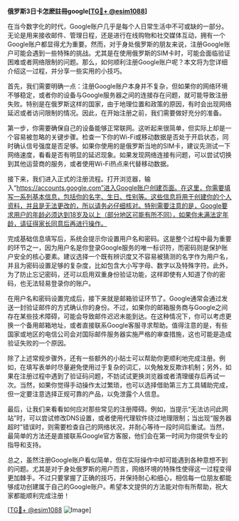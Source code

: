 **俄罗斯3日卡怎麽註冊google[[TG💪+ @esim1088](https://t.me/s/esim1088)]**

在当今数字化的时代，Google账户几乎是每个人日常生活中不可或缺的一部分。无论是用来接收邮件、管理日程，还是进行在线购物和社交媒体互动，拥有一个Google账户都显得尤为重要。然而，对于身处俄罗斯的朋友来说，注册Google账户可能会遇到一些特殊的挑战。尤其是在使用俄罗斯的SIM卡时，可能会面临验证困难或者网络限制的问题。那么，如何顺利注册Google账户呢？本文将为您详细介绍这一过程，并分享一些实用的小技巧。

首先，我们需要明确一点：注册Google账户本身并不复杂，但如果你的网络环境不够稳定，或者你的设备与Google服务器之间的连接存在问题，就可能导致注册失败。特别是在俄罗斯这样的国家，由于地理位置和政策的原因，有时会出现网络延迟或者访问限制的情况。因此，在开始注册之前，我们需要做好充分的准备。

第一步，你需要确保自己的设备能够正常联网。这听起来很简单，但实际上却是一个容易被忽略的关键步骤。检查一下你的Wi-Fi或移动数据是否处于开启状态，同时确认信号强度是否足够。如果你使用的是俄罗斯当地的SIM卡，建议先测试一下网络速度，看看是否有明显的延迟现象。如果发现网络连接有问题，可以尝试切换到其他运营商的服务，或者使用Wi-Fi热点来代替移动数据。

接下来，我们进入正式的注册流程。打开浏览器，输入“https://accounts.google.com”进入Google账户创建页面。在这里，你需要填写一系列基本信息，包括你的名字、生日、性别等。这些信息将用于创建你的个人资料，并且是无法更改的，所以请务必仔细核对。特别需要注意的是，Google要求用户的年龄必须达到18岁及以上（部分地区可能有所不同），如果你未满法定年龄，请征得家长同意后再进行操作。

完成基础信息填写后，系统会提示你设置用户名和密码。这是整个过程中最为重要的环节之一，因为用户名是你登录Google服务的唯一标识符，而密码则是保护账户安全的核心要素。建议选择一个既有辨识度又不容易被猜测的名字作为用户名，并且为密码设置足够的复杂度，比如包含大小写字母、数字以及特殊字符。此外，为了防止忘记密码，还可以启用双重身份验证功能，这样即使有人知道了你的密码，也无法轻易登录你的账户。

在用户名和密码设置完成后，接下来就是邮箱验证环节了。Google通常会通过发送一封验证邮件的方式确认你的身份。不过，如果你的邮箱服务商与Google之间存在某些技术障碍，可能会导致邮件迟迟未能到达。在这种情况下，你可以考虑更换一个备用邮箱地址，或者直接联系Google客服寻求帮助。值得注意的是，有些国家或地区的电信公司会对国际邮件服务器实施严格的审查措施，这也可能是造成验证失败的一个原因。

除了上述常规步骤外，还有一些额外的小贴士可以帮助你更顺利地完成注册。例如，在填写表单时尽量避免使用过于复杂的词汇，以免触发反欺诈机制；另外，如果在注册过程中遇到了验证码问题，不妨试试更换浏览器或者清理缓存后再试一次。当然，如果你觉得手动操作太过繁琐，也可以选择借助第三方工具辅助完成，但一定要注意选择正规可靠的产品，以免泄露个人信息。

最后，让我们来看看如何应对那些常见的注册障碍。例如，当提示“无法访问此网站”时，可以尝试修改DNS设置，或者使用代理软件绕过地理限制；当出现“服务器超时”错误时，则需要检查自己的网络状况，并耐心等待一段时间后重试。当然，最简单的方法还是直接联系Google官方客服，他们会在第一时间为你提供专业的指导和支持。

总之，虽然注册Google账户看似简单，但在实际操作中却可能遇到各种意想不到的问题。尤其是对于身处俄罗斯的用户而言，网络环境的特殊性使得这一过程变得更加棘手。不过只要掌握了正确的技巧，并保持耐心和细心，相信每一位朋友都能够成功创建属于自己的Google账户。希望本文提供的方法能对你有所帮助，祝大家都能顺利完成注册！

[[TG💪+ @esim1088](https://t.me/s/esim1088) ![Image](https://i.postimg.cc/4NQfJmqS/Snipaste-2025-05-13-00-14-12.png)]